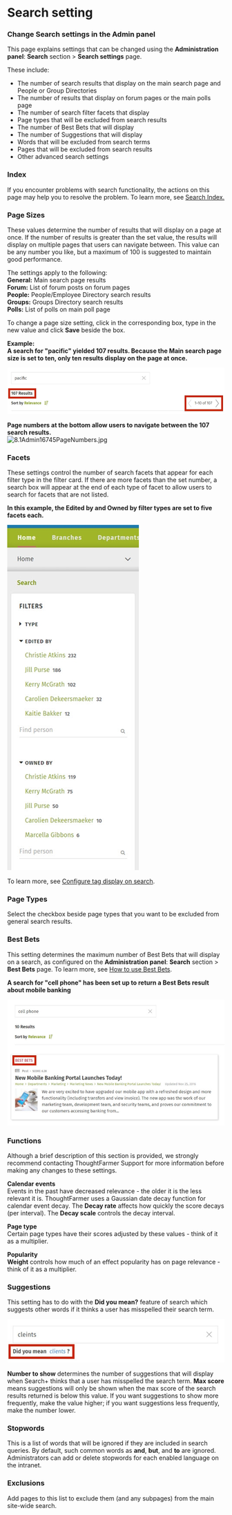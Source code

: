 # Search setting

### Change Search settings in the Admin panel

This page explains settings that can be changed using the **Administration panel**: **Search** section &gt; **Search settings** page.  
  
These include:

* The number of search results that display on the main search page and People or Group Directories
* The number of results that display on forum pages or the main polls page
* The number of search filter facets that display
* Page types that will be excluded from search results
* The number of Best Bets that will display
* The number of Suggestions that will display
* Words that will be excluded from search terms
* Pages that will be excluded from search results
* Other advanced search settings

### **Index**

If you encounter problems with search functionality, the actions on this page may help you to resolve the problem. To learn more, see [Search Index.](untitled-2/)

### **Page Sizes**

These values determine the number of results that will display on a page at once. If the number of results is greater than the set value, the results will display on multiple pages that users can navigate between. This value can be any number you like, but a maximum of 100 is suggested to maintain good performance.  
  
The settings apply to the following:  
**General:** Main search page results  
**Forum:** List of forum posts on forum pages  
**People:** People/Employee Directory search results  
**Groups:** Groups Directory search results  
**Polls:** List of polls on main poll page  
  
To change a page size setting, click in the corresponding box, type in the new value and click **Save** beside the box.  
  
**Example:**  
**A search for "pacific" yielded 107 results. Because the Main search page size is set to ten, only ten results display on the page at once.**

![](../../.gitbook/assets/1%20%2880%29.jpg)

  
**Page numbers at the bottom allow users to navigate between the 107 search results.**  
![8.1Admin16745PageNumbers.jpg](https://community.thoughtfarmer.com/imagethumb/163836370000/16977/361x80/False/8.1Admin16745PageNumbers.jpg)

### **Facets**

These settings control the number of search facets that appear for each filter type in the filter card. If there are more facets than the set number, a search box will appear at the end of each type of facet to allow users to search for facets that are not listed.  
  
**In this example, the Edited by and Owned by filter types are set to five facets each.**

![](../../.gitbook/assets/3%20%2824%29.jpg)

To learn more, see [Configure tag display on search](untitled-5/configure-tag-display-on-search.md).

### **Page Types**

Select the checkbox beside page types that you want to be excluded from general search results.

### **Best Bets**

This setting determines the maximum number of Best Bets that will display on a search, as configured on the **Administration panel**: **Search** section &gt; **Best Bets** page. To learn more, see [How to use Best Bets](untitled-9.md).  
  
**A search for "cell phone" has been set up to return a Best Bets result about mobile banking**

![](../../.gitbook/assets/4%20%2841%29.jpg)

### **Functions**

Although a brief description of this section is provided, we strongly recommend contacting ThoughtFarmer Support for more information before making any changes to these settings.  
  
**Calendar events**  
Events in the past have decreased relevance - the older it is the less relevant it is. ThoughtFarmer uses a Gaussian date decay function for calendar event decay. The **Decay rate** affects how quickly the score decays \(per interval\). The **Decay scale** controls the decay interval.  
  
**Page type**  
Certain page types have their scores adjusted by these values - think of it as a multiplier.  
  
**Popularity**  
**Weight** controls how much of an effect popularity has on page relevance - think of it as a multiplier.

### **Suggestions**

This setting has to do with the **Did you mean?** feature of search which suggests other words if it thinks a user has misspelled their search term.

![](../../.gitbook/assets/5%20%2824%29.jpg)

**Number to show** determines the number of suggestions that will display when Search+ thinks that a user has misspelled the search term. **Max score** means suggestions will only be shown when the max score of the search results returned is below this value. If you want suggestions to show more frequently, make the value higher; if you want suggestions less frequently, make the number lower.  


### **Stopwords**

This is a list of words that will be ignored if they are included in search queries. By default, such common words as **and**, **but**, and **to** are ignored. Administrators can add or delete stopwords for each enabled language on the intranet.

### **Exclusions**

Add pages to this list to exclude them \(and any subpages\) from the main site-wide search.

